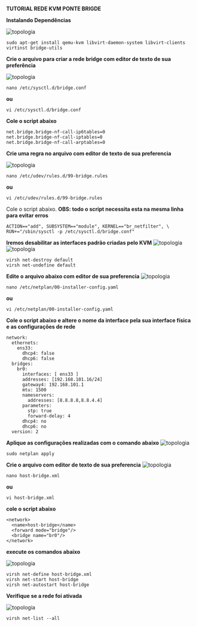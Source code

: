 **TUTORIAL REDE KVM PONTE BRIGDE**

**Instalando Dependências**

<img src="https://user-images.githubusercontent.com/51387190/114325001-07ebcb00-9b04-11eb-8c47-14e3f260dd3d.png" alt="topologia" title="instalando dependencias" />

```
sudo apt-get install qemu-kvm libvirt-daemon-system libvirt-clients virtinst bridge-utils
```

**Crie o arquivo para criar a rede bridge com editor de texto de sua preferência**   

<img src="https://user-images.githubusercontent.com/51387190/114325058-6ca72580-9b04-11eb-82bb-5dc183bacd46.png" alt="topologia" title="arquivo bridge" />

```
nano /etc/sysctl.d/bridge.conf
```
**ou**
```
vi /etc/sysctl.d/bridge.conf
```
**Cole o script abaixo**

```
net.bridge.bridge-nf-call-ip6tables=0
net.bridge.bridge-nf-call-iptables=0
net.bridge.bridge-nf-call-arptables=0
```

**Crie uma regra no arquivo com editor de texto de sua preferencia**

<img src="https://user-images.githubusercontent.com/51387190/114325073-834d7c80-9b04-11eb-8b65-98c5528fa316.png" alt="topologia" title="criando regra" />

```
nano /etc/udev/rules.d/99-bridge.rules
```
**ou**
```
vi /etc/udev/rules.d/99-bridge.rules
```
Cole o script abaixo. 
**OBS: todo o script necessita esta na mesma linha para evitar erros**

```
ACTION=="add", SUBSYSTEM=="module", KERNEL=="br_netfilter", \           RUN+="/sbin/sysctl -p /etc/sysctl.d/bridge.conf"
```
**Iremos desabilitar as interfaces padrão criadas pelo KVM**
<img src="https://user-images.githubusercontent.com/51387190/114325084-96f8e300-9b04-11eb-897a-f26e9203c460.png" alt="topologia" title="desabilitando interface" />
<img src="https://user-images.githubusercontent.com/51387190/114325089-a37d3b80-9b04-11eb-9228-e75823485b5d.png" alt="topologia" title="desabilitando interface" />

```
virsh net-destroy default
virsh net-undefine default
```
**Edite o arquivo abaixo com editor de sua preferencia**
<img src="https://user-images.githubusercontent.com/51387190/114325173-15ee1b80-9b05-11eb-9b13-2d685ecc95b6.png" alt="topologia" title="alterando arquivo" />

```
nano /etc/netplan/00-installer-config.yaml 
```
**ou**
```
vi /etc/netplan/00-installer-config.yaml 
```
**Cole o script abaixo e altere o nome da interface pela sua interface física e as configurações de rede**
```
network:
  ethernets:
    ens33:
      dhcp4: false
      dhcp6: false
  bridges:
    br0:
      interfaces: [ ens33 ]
      addresses: [192.168.101.16/24]
      gateway4: 192.168.101.1
      mtu: 1500
      nameservers:
        addresses: [8.8.8.8,8.8.4.4]
      parameters:
        stp: true
        forward-delay: 4
      dhcp4: no
      dhcp6: no
  version: 2
```

**Aplique as configurações realizadas com o comando abaixo** 
<img src="https://user-images.githubusercontent.com/51387190/114326009-21434600-9b09-11eb-908c-bcde444b7fb4.png" alt="topologia" title="aplicando configurações" />
```
sudo netplan apply
```  
**Crie o arquivo com editor de texto de sua preferencia**
<img src="https://user-images.githubusercontent.com/51387190/114325315-cd832d80-9b05-11eb-90de-f74a1f14daf2.png" alt="topologia" title="criando arquivo de rede" />

```
nano host-bridge.xml
```
**ou**
```
vi host-bridge.xml
```
**cole o script abaixo**

```  
<network>
  <name>host-bridge</name>
  <forward mode="bridge"/>
  <bridge name="br0"/>
</network>
```

**execute os comandos abaixo**

<img src="https://user-images.githubusercontent.com/51387190/114325330-ea1f6580-9b05-11eb-8bdf-f7940355321e.png" alt="topologia" title="executando script" />


```
virsh net-define host-bridge.xml
virsh net-start host-bridge
virsh net-autostart host-bridge
```
**Verifique se a rede foi ativada**

<img src="https://user-images.githubusercontent.com/51387190/114325535-fa841000-9b06-11eb-98bd-7d267fcf7c1d.png" alt="topologia" title="verificar o status" />

```
virsh net-list --all
```
